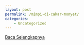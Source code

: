 ```yaml
---
layout: post
permalink: /mimpi-di-cakar-monyet/
categories:
    - Uncategorized
---
```


[Baca Selengkapnya](/10)